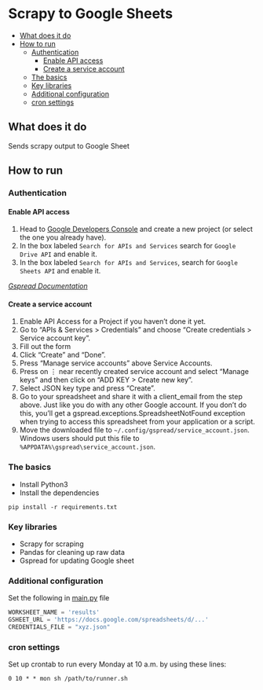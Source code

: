 # Scrapy to Google Sheets
<!-- TOC -->
* [What does it do](#what-does-it-do)
* [How to run](#how-to-run)
  * [Authentication](#authentication)
    * [Enable API access](#enable-api-access)
    * [Create a service account](#create-a-service-account)
  * [The basics](#the-basics)
  * [Key libraries](#key-libraries)
  * [Additional configuration](#additional-configuration)
  * [cron settings](#cron-settings)
<!-- TOC -->
## What does it do

Sends scrapy output to Google Sheet

## How to run

### Authentication

#### Enable API access

1. Head to [Google Developers Console](https://console.cloud.google.com/) and create a new project (or select the one
   you already have).
2. In the box labeled `Search for APIs and Services` search for `Google Drive API` and enable it.
3. In the box labeled `Search for APIs and Services`, search for `Google Sheets API` and enable it.

*[Gspread Documentation](https://docs.gspread.org/en/latest/oauth2.html#enable-api-access-for-a-project)*

#### Create a service account

1. Enable API Access for a Project if you haven’t done it yet.
2. Go to “APIs & Services > Credentials” and choose “Create credentials > Service account key”.
3. Fill out the form
4. Click “Create” and “Done”.
5. Press “Manage service accounts” above Service Accounts.
6. Press on ⋮ near recently created service account and select “Manage keys” and then click on “ADD KEY > Create new
   key”.
7. Select JSON key type and press “Create”.
8. Go to your spreadsheet and share it with a client_email from the step above. Just like you do with any other Google
   account. If you don’t do this, you’ll get a gspread.exceptions.SpreadsheetNotFound exception when trying to access
   this spreadsheet from your application or a script.
9. Move the downloaded file to `~/.config/gspread/service_account.json`. Windows users should put this file
   to `%APPDATA%\gspread\service_account.json`.

### The basics

- Install Python3
- Install the dependencies

```
pip install -r requirements.txt
```

### Key libraries

- Scrapy for scraping
- Pandas for cleaning up raw data
- Gspread for updating Google sheet

### Additional configuration

Set the following in [main.py](./google_sheet_sender/main.py) file

```python
WORKSHEET_NAME = 'results'
GSHEET_URL = 'https://docs.google.com/spreadsheets/d/...'
CREDENTIALS_FILE = "xyz.json"
```

### cron settings

Set up crontab to run every Monday at 10 a.m. by using these lines:

```shell
0 10 * * mon sh /path/to/runner.sh
```